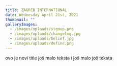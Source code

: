 ```yaml
---
title: ZAGREB INTERNATIONAL
date: Wednesday April 21st, 2021
thumbnail: ""
galleryImages:
  - /images/uploads/signup.png
  - /images/uploads/changelog.jpg
  - /images/uploads/belief.jpg
  - /images/uploads/define.png
---
```

ovo je novi title još malo teksta i još malo još teksta